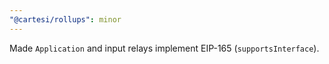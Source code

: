 ```yaml
---
"@cartesi/rollups": minor
---
```


Made `Application` and input relays implement EIP-165 (`supportsInterface`).
